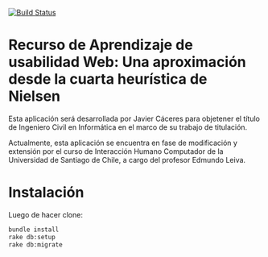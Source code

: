 [![Build Status](https://semaphoreci.com/api/v1/angerback/webforge/branches/master/badge.svg)](https://semaphoreci.com/angerback/webforge)
# Recurso de Aprendizaje de usabilidad Web: Una aproximación desde la cuarta heurística de Nielsen

Esta aplicación será desarrollada por Javier Cáceres para objetener el título de Ingeniero Civil en Informática en el marco de su trabajo de titulación.

Actualmente, esta aplicación se encuentra en fase de modificación y extensión por el curso de Interacción Humano Computador de la Universidad de Santiago de Chile, a cargo del profesor Edmundo Leiva.

Instalación
===========

Luego de hacer clone: 
```bash
bundle install
rake db:setup
rake db:migrate
```

